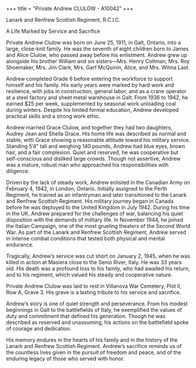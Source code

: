 +++
title = "Private Andrew CLULOW - A10042"
+++

Lanark and Renfrew Scottish Regiment, R.C.I.C.

A Life Marked by Service and Sacrifice

Private Andrew Clulow was born on June 25, 1911, in Galt, Ontario, into a large, close-knit family. He was the seventh of eight children born to James and Alice Clulow, who passed away before his enlistment. Andrew grew up alongside his brother William and six sisters—Mrs. Henry Coltman, Mrs. Roy Shoemaker, Mrs. Jim Clark, Mrs. Garf McQuinin, Alice, and Mrs. Wilma Last.

Andrew completed Grade 6 before entering the workforce to support himself and his family. His early years were marked by hard work and resilience, with jobs in construction, general labor, and as a crane operator at a steel factory and sheet metal warehouse in Galt. From 1936 to 1942, he earned $25 per week, supplemented by seasonal work unloading coal during winters. 
Despite his limited formal education, Andrew developed practical skills and a strong work ethic.

Andrew married Grace Clulow, and together they had two daughters, Audrey Jean and Sheila Grace. His home life was described as normal and stable, with Grace showing a reasonable attitude toward his military service. 
Standing 5’4” tall and weighing 140 pounds, Andrew had blue eyes, brown hair, and a fair complexion. Quiet and reserved, he was cooperative but self-conscious and disliked large crowds. Though not assertive, Andrew was a mature, robust man who approached his responsibilities with diligence.

Driven by the lack of steady work, Andrew enlisted in the Canadian Army on February 4, 1942, in London, Ontario. Initially assigned to the Perth Regiment, he trained as an infantryman and later transitioned to the Lanark and Renfrew Scottish Regiment. His military journey began in Canada before he was deployed to the United Kingdom in July 1942.
During his time in the UK, Andrew prepared for the challenges of war, balancing his quiet disposition with the demands of military life. 
In November 1944, he joined the Italian Campaign, one of the most grueling theaters of the Second World War. 
As part of the Lanark and Renfrew Scottish Regiment, Andrew served in intense combat conditions that tested both physical and mental endurance.

Tragically, Andrew’s service was cut short on January 2, 1945, when he was killed in action at Masiera close to the Senio River, Italy. He was 33 years old. 
His death was a profound loss to his family, who had awaited his return, and to his regiment, which valued his steady and cooperative nature.

Private Andrew Clulow was laid to rest in Villanova War Cemetery, Plot II, Row A, Grave 3. His grave is a lasting tribute to his service and sacrifice.

Andrew’s story is one of quiet strength and perseverance. From his modest beginnings in Galt to the battlefields of Italy, he exemplified the values of duty and commitment that defined his generation. Though he was described as reserved and unassuming, his actions on the battlefield spoke of courage and dedication.

His memory endures in the hearts of his family and in the history of the Lanark and Renfrew Scottish Regiment. 
Andrew’s sacrifice reminds us of the countless lives given in the pursuit of freedom and peace, and of the enduring legacy of those who served with honor.
